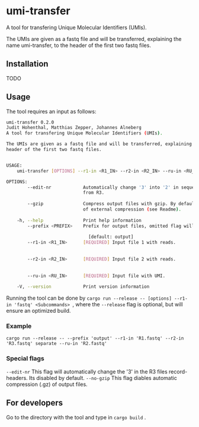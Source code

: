 # umi-transfer
A tool for transfering Unique Molecular Identifiers (UMIs).

The UMIs are given as a fastq file and will be transferred, explaining the name umi-transfer, to the
header of the first two fastq files.

## Installation
TODO
## Usage

The tool requires an input as follows:

```bash
umi-transfer 0.2.0
Judit Hohenthal, Matthias Zepper, Johannes Alneberg
A tool for transfering Unique Molecular Identifiers (UMIs).

The UMIs are given as a fastq file and will be transferred, explaining the name umi-transfer, to the
header of the first two fastq files.


USAGE:
    umi-transfer [OPTIONS] --r1-in <R1_IN> --r2-in <R2_IN> --ru-in <RU_IN>

OPTIONS:
        --edit-nr            Automatically change '3' into '2' in sequence header of output file
                             from R3.
                             
        --gzip               Compress output files with gzip. By default turned off to encourage use
                             of external compression (see Readme).
                             
    -h, --help               Print help information
        --prefix <PREFIX>    Prefix for output files, omitted flag will result in default value.
                             
                               [default: output]
        --r1-in <R1_IN>      [REQUIRED] Input file 1 with reads.
                                 
                              
        --r2-in <R2_IN>      [REQUIRED] Input file 2 with reads.
                                 
                              
        --ru-in <RU_IN>      [REQUIRED] Input file with UMI.
                                     
    -V, --version            Print version information
```

Running the tool can be done by `cargo run --release -- [options] --r1-in 'fastq' <Subcommands> `, where the `--release` flag is optional, but will ensure an optimized build. <br>


### Example

```shell
cargo run --release -- --prefix 'output' --r1-in 'R1.fastq' --r2-in 'R3.fastq' separate --ru-in 'R2.fastq'
```

### Special flags

`--edit-nr` This flag will automatically change the '3' in the R3 files record-headers. Its disabled by default.
`--no-gzip` This flag diables automatic compression (.gz) of output files.

## For developers

Go to the directory with the tool and type in `cargo build` .
